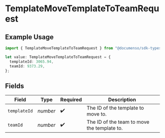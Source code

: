 # TemplateMoveTemplateToTeamRequest

## Example Usage

```typescript
import { TemplateMoveTemplateToTeamRequest } from "@documenso/sdk-typescript/models/operations";

let value: TemplateMoveTemplateToTeamRequest = {
  templateId: 3065.94,
  teamId: 9373.29,
};
```

## Fields

| Field                                       | Type                                        | Required                                    | Description                                 |
| ------------------------------------------- | ------------------------------------------- | ------------------------------------------- | ------------------------------------------- |
| `templateId`                                | *number*                                    | :heavy_check_mark:                          | The ID of the template to move to.          |
| `teamId`                                    | *number*                                    | :heavy_check_mark:                          | The ID of the team to move the template to. |